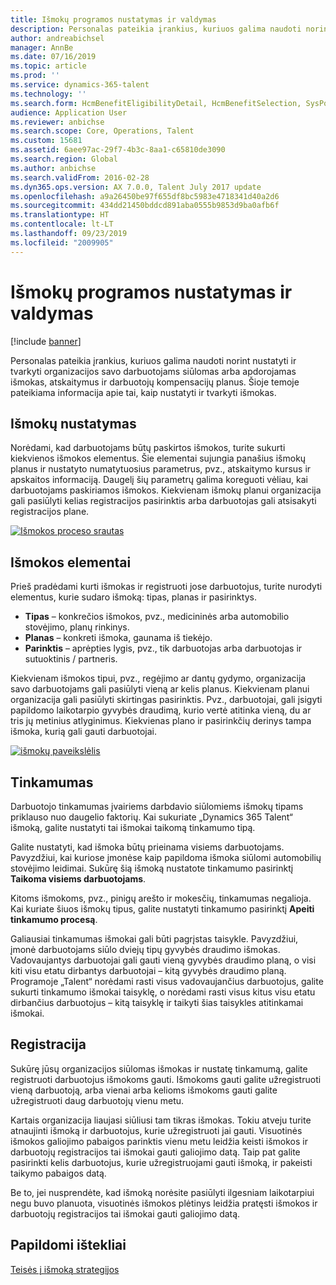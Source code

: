```yaml
---
title: Išmokų programos nustatymas ir valdymas
description: Personalas pateikia įrankius, kuriuos galima naudoti norint nustatyti ir tvarkyti organizacijos savo darbuotojams siūlomas arba apdorojamas išmokas, atskaitymus ir darbuotojų kompensacijų planus. Šiame straipsnyje pateikiama informacija apie tai, kaip nustatyti ir tvarkyti išmokas.
author: andreabichsel
manager: AnnBe
ms.date: 07/16/2019
ms.topic: article
ms.prod: ''
ms.service: dynamics-365-talent
ms.technology: ''
ms.search.form: HcmBenefitEligibilityDetail, HcmBenefitSelection, SysPolicyListPage, SysPolicySourceDocumentRuleType
audience: Application User
ms.reviewer: anbichse
ms.search.scope: Core, Operations, Talent
ms.custom: 15681
ms.assetid: 6aee97ac-29f7-4b3c-8aa1-c65810de3090
ms.search.region: Global
ms.author: anbichse
ms.search.validFrom: 2016-02-28
ms.dyn365.ops.version: AX 7.0.0, Talent July 2017 update
ms.openlocfilehash: a9a26450be97f655df8bc5983e4718341d40a2d6
ms.sourcegitcommit: 434dd21450bddcd891aba0555b9853d9ba0afb6f
ms.translationtype: HT
ms.contentlocale: lt-LT
ms.lasthandoff: 09/23/2019
ms.locfileid: "2009905"
---
```

# <a name="define-and-manage-a-benefits-program"></a>Išmokų programos nustatymas ir valdymas

[!include [banner](includes/banner.md)]

Personalas pateikia įrankius, kuriuos galima naudoti norint nustatyti ir tvarkyti organizacijos savo darbuotojams siūlomas arba apdorojamas išmokas, atskaitymus ir darbuotojų kompensacijų planus. Šioje temoje pateikiama informacija apie tai, kaip nustatyti ir tvarkyti išmokas.

<a name="benefit-setup"></a>Išmokų nustatymas
-------------

Norėdami, kad darbuotojams būtų paskirtos išmokos, turite sukurti kiekvienos išmokos elementus. Šie elementai sujungia panašius išmokų planus ir nustatyto numatytuosius parametrus, pvz., atskaitymo kursus ir apskaitos informaciją. Daugelį šių parametrų galima koreguoti vėliau, kai darbuotojams paskiriamos išmokos. Kiekvienam išmokų planui organizacija gali pasiūlyti kelias registracijos pasirinktis arba darbuotojas gali atsisakyti registracijos plane. 

[![Išmokos proceso srautas](./media/benefit-process-flow1.png)](./media/benefit-process-flow1.png)

## <a name="benefit-elements"></a>Išmokos elementai

Prieš pradėdami kurti išmokas ir registruoti jose darbuotojus, turite nurodyti elementus, kurie sudaro išmoką: tipas, planas ir pasirinktys.

-   **Tipas** – konkrečios išmokos, pvz., medicininės arba automobilio stovėjimo, planų rinkinys.
-   **Planas** – konkreti išmoka, gaunama iš tiekėjo.
-   **Parinktis** – aprėpties lygis, pvz., tik darbuotojas arba darbuotojas ir sutuoktinis / partneris.

Kiekvienam išmokos tipui, pvz., regėjimo ar dantų gydymo, organizacija savo darbuotojams gali pasiūlyti vieną ar kelis planus. Kiekvienam planui organizacija gali pasiūlyti skirtingas pasirinktis. Pvz., darbuotojai, gali įsigyti papildomo laikotarpio gyvybės draudimą, kurio vertė atitinka vieną, du ar tris jų metinius atlyginimus. Kiekvienas plano ir pasirinkčių derinys tampa išmoka, kurią gali gauti darbuotojai. 

[![išmokų paveikslėlis](./media/benefit-pic.png)](./media/benefit-pic.png)

## <a name="eligibility"></a>Tinkamumas
Darbuotojo tinkamumas įvairiems darbdavio siūlomiems išmokų tipams priklauso nuo daugelio faktorių. Kai sukuriate „Dynamics 365 Talent“ išmoką, galite nustatyti tai išmokai taikomą tinkamumo tipą. 

Galite nustatyti, kad išmoka būtų prieinama visiems darbuotojams. Pavyzdžiui, kai kuriose įmonėse kaip papildoma išmoka siūlomi automobilių stovėjimo leidimai. Sukūrę šią išmoką nustatote tinkamumo pasirinktį **Taikoma visiems darbuotojams**. 

Kitoms išmokoms, pvz., pinigų arešto ir mokesčių, tinkamumas negalioja. Kai kuriate šiuos išmokų tipus, galite nustatyti tinkamumo pasirinktį **Apeiti tinkamumo procesą**. 

Galiausiai tinkamumas išmokai gali būti pagrįstas taisykle. Pavyzdžiui, įmonė darbuotojams siūlo dviejų tipų gyvybės draudimo išmokas. Vadovaujantys darbuotojai gali gauti vieną gyvybės draudimo planą, o visi kiti visu etatu dirbantys darbuotojai – kitą gyvybės draudimo planą. Programoje „Talent“ norėdami rasti visus vadovaujančius darbuotojus, galite sukurti tinkamumo išmokai taisyklę, o norėdami rasti visus kitus visu etatu dirbančius darbuotojus – kitą taisyklę ir taikyti šias taisykles atitinkamai išmokai.

## <a name="enrollment"></a>Registracija
Sukūrę jūsų organizacijos siūlomas išmokas ir nustatę tinkamumą, galite registruoti darbuotojus išmokoms gauti. Išmokoms gauti galite užregistruoti vieną darbuotoją, arba vienai arba kelioms išmokoms gauti galite užregistruoti daug darbuotojų vienu metu. 

Kartais organizacija liaujasi siūliusi tam tikras išmokas. Tokiu atveju turite atnaujinti išmoką ir darbuotojus, kurie užregistruoti jai gauti. Visuotinės išmokos galiojimo pabaigos parinktis vienu metu leidžia keisti išmokos ir darbuotojų registracijos tai išmokai gauti galiojimo datą. Taip pat galite pasirinkti kelis darbuotojus, kurie užregistruojami gauti išmoką, ir pakeisti taikymo pabaigos datą. 

Be to, jei nusprendėte, kad išmoką norėsite pasiūlyti ilgesniam laikotarpiui negu buvo planuota, visuotinės išmokos plėtinys leidžia pratęsti išmokos ir darbuotojų registracijos tai išmokai gauti galiojimo datą.

<a name="additional-resources"></a>Papildomi ištekliai
--------

[Teisės į išmoką strategijos](benefit-eligibility-policies.md)



